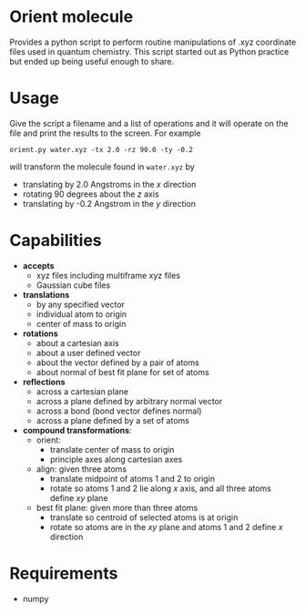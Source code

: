 # Orient molecule
Provides a python script to perform routine manipulations of .xyz coordinate files used in quantum chemistry.
This script started out as Python practice but ended up being useful enough to share.

# Usage
Give the script a filename and a list of operations and it will operate on the file and print the results to the screen.
For example

    orient.py water.xyz -tx 2.0 -rz 90.0 -ty -0.2

will transform the molecule found in `water.xyz` by
  - translating by 2.0 Angstroms in the _x_ direction
  - rotating 90 degrees about the _z_ axis
  - translating by -0.2 Angstrom in the _y_ direction

# Capabilities #
  - **accepts**
    - xyz files including multiframe xyz files
    - Gaussian cube files
  - **translations**
    - by any specified vector
    - individual atom to origin
    - center of mass to origin
  - **rotations**
    - about a cartesian axis
    - about a user defined vector
    - about the vector defined by a pair of atoms
    - about normal of best fit plane for set of atoms
  - **reflections**
    - across a cartesian plane
    - across a plane defined by arbitrary normal vector
    - across a bond (bond vector defines normal)
    - across a plane defined by a set of atoms
  - **compound transformations**:
    - orient:
      - translate center of mass to origin
      - principle axes along cartesian axes
    - align: given three atoms
      - translate midpoint of atoms 1 and 2 to origin
      - rotate so atoms 1 and 2 lie along _x_ axis, and all three atoms define _xy_ plane
    - best fit plane: given more than three atoms
      - translate so centroid of selected atoms is at origin
      - rotate so atoms are in the _xy_ plane and atoms 1 and 2 define _x_ direction

# Requirements
- numpy
